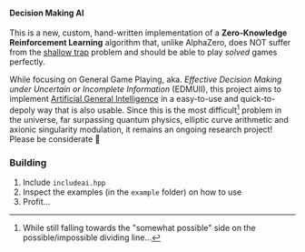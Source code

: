 #### Decision Making AI

This is a new, custom, hand-written implementation of a **Zero-Knowledge Reinforcement Learning** algorithm that, unlike AlphaZero, does NOT suffer from the [shallow trap](https://nullprogram.com/blog/2017/04/27) problem and should be able to play *solved* games perfectly.

While focusing on General Game Playing, aka. *Effective Decision Making under Uncertain or Incomplete Information* (EDMUII), this project aims to implement [Artificial General Intelligence](https://en.wikipedia.org/wiki/Artificial_general_intelligence) in a easy-to-use and quick-to-depoly way that is also usable. Since this is the most difficult[^1] problem in the universe, far surpassing quantum physics, elliptic curve arithmetic and axionic singularity modulation, it remains an ongoing research project! Please be considerate 🔬
 

### Building

1. Include `includeai.hpp` 
2. Inspect the examples (in the `example` folder) on how to use
3. Profit...




[^1]: While still falling towards the "somewhat possible" side on the possible/impossible dividing line... 
